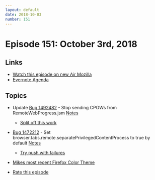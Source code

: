 ```yaml
---
layout: default
date: 2018-10-03
number: 151
---
```


# Episode 151: October 3rd, 2018

## Links
* [Watch this episode on new Air Mozilla](https://onlinexperiences.com/Launch/Event.htm?ShowKey=44908&DisplayItem=E305051)
* [Evernote Agenda](https://www.evernote.com/client/snv?noteGuid=1bf24a7c-16c6-431d-8007-cf0fe9966d73&noteKey=7d29583028e777e9&var=b&sn=https%3A%2F%2Fwww.evernote.com%2Fshard%2Fs434%2Fsh%2F1bf24a7c-16c6-431d-8007-cf0fe9966d73%2F7d29583028e777e9&exp=ENB3538)

## Topics
* Update [Bug 1492482](https://bugzilla.mozilla.org/show_bug.cgi?id=1492482) - Stop sending CPOWs from RemoteWebProgress.jsm  [Notes](https://www.evernote.com/client/snv?noteGuid=45a2bf63-bbc5-44b1-9377-1446fbae95ad&noteKey=36c821586733a679&var=b&sn=https%3A%2F%2Fwww.evernote.com%2Fshard%2Fs434%2Fsh%2F45a2bf63-bbc5-44b1-9377-1446fbae95ad%2F36c821586733a679&exp=ENB3538)
  * [Split off this work](https://bugzilla.mozilla.org/show_bug.cgi?id=1492950)
* [Bug 1472212](https://bugzilla.mozilla.org/show_bug.cgi?id=1472212) - Set browser.tabs.remote.separatePrivilegedContentProcess to true by default  [Notes](https://www.evernote.com/client/snv?noteGuid=cbf46ad4-ee5a-466e-b3d8-984eb85a9594&noteKey=f1d4f90855424432&var=b&sn=https%3A%2F%2Fwww.evernote.com%2Fshard%2Fs434%2Fsh%2Fcbf46ad4-ee5a-466e-b3d8-984eb85a9594%2Ff1d4f90855424432&exp=ENB3538)
  * [Try push with failures](https://treeherder.mozilla.org/#/jobs?repo=try&revision=5a95eb16c9f06af07ffae7cbb9d7493976c67db0)

* [Mikes most recent Firefox Color Theme](https://color.firefox.com/?theme=XQAAAAIcAQAAAAAAAABBqYhm849SCia2CaaEGccwS-xNKlhWuMf1GDDK9CdlG87shVNGVzQTuym_qOfYLbua3E9nxN7LpROj0ykMpIgOhuZoyEKeh2-5oZj1rnplfthj5aA4gjsqRk0zLkxblhqqcHh7nWwstRQKsXL_0n4obgX7u0zhqphvdPqdXBsqLTAMT0G1jht8KKE8hhxwEXABrfUX1yZWOGxMYXATEuhOaA9UMAMyShoK1Jdh0s9OFREHlv9lF1KbM1wZPTbX3YRe0HEfJv_kMYOA)
* [Rate this episode](https://goo.gl/forms/RpYNUVyGCQegckJx2)
